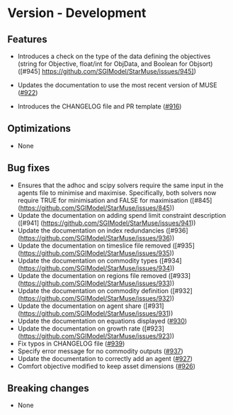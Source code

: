 # Version - Development

## Features
- Introduces a check on the type of the data defining the objectives (string for Objective, float/int for ObjData, and Boolean for Objsort) ([#945] https://github.com/SGIModel/StarMuse/issues/945])
- Updates the documentation to use the most recent version of MUSE ([#922](https://github.com/SGIModel/StarMuse/pull/922))

- Introduces the CHANGELOG file and PR template
  ([#916](https://github.com/SGIModel/StarMuse/pull/916))

## Optimizations

- None

## Bug fixes
- Ensures that the adhoc and scipy solvers require the same input in the agents file to minimise and maximise. Specifically, both solvers now require TRUE for minimisation and FALSE for maximisation ([#845] (https://github.com/SGIModel/StarMuse/issues/845))
- Update the documentation on adding spend limit constraint description ([#941] (https://github.com/SGIModel/StarMuse/issues/941))
- Update the documentation on index redundancies ([#936] (https://github.com/SGIModel/StarMuse/issues/936))
- Update the documentation on timeslice file removed ([#935] (https://github.com/SGIModel/StarMuse/issues/935))
- Update the documentation on commodity types ([#934] (https://github.com/SGIModel/StarMuse/issues/934))
- Update the documentation on regions file removed ([#933] (https://github.com/SGIModel/StarMuse/issues/933))
- Update the documentation on commodity definition ([#932] (https://github.com/SGIModel/StarMuse/issues/932))
- Update the documentation on agent share ([#931] (https://github.com/SGIModel/StarMuse/issues/931))
- Update the documentation on equations displayed ([#930](https://github.com/SGIModel/StarMuse/issues/930))
- Update the documentation on growth rate ([#923] (https://github.com/SGIModel/StarMuse/issues/923))
- Fix typos in CHANGELOG file ([#939](https://github.com/SGIModel/StarMuse/pull/939))
- Specify error message for no commodity outputs ([#937](https://github.com/SGIModel/StarMuse/issues/937))
- Update the documentation to correctly add an agent ([#927](https://github.com/SGIModel/StarMuse/issues/927))
- Comfort objective modified to keep asset dimensions ([#926](https://github.com/SGIModel/StarMuse/pull/926))

## Breaking changes

- None
